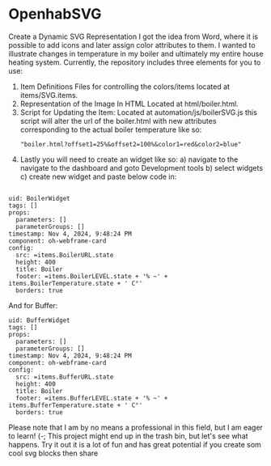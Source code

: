# OpenhabSVG
Create a Dynamic SVG Representation
I got the idea from Word, where it is possible to add icons and later assign color attributes to them. I wanted to illustrate changes in temperature in my boiler and ultimately my entire house heating system. Currently, the repository includes three elements for you to use:

1) Item Definitions
   Files for controlling the colors/items located at items/SVG.items.
2) Representation of the Image In HTML
   Located at html/boiler.html.
4) Script for Updating the Item:
   Located at automation/js/boilerSVG.js
   this script will alter the url of the boiler.html with new attributes corresponding to the actual boiler temperature like so:
   ```
   "boiler.html?offset1=25%&offset2=100%&color1=red&color2=blue"
   ```
6) Lastly you will need to create an widget like so:
  a) navigate to the navigate to the dashboard and goto Development tools
  b) select widgets
  c) create new widget and paste below code in:
```

uid: BoilerWidget
tags: []
props:
  parameters: []
  parameterGroups: []
timestamp: Nov 4, 2024, 9:48:24 PM
component: oh-webframe-card
config:
  src: =items.BoilerURL.state
  height: 400
  title: Boiler
  footer: =items.BoilerLEVEL.state + '% ~' + items.BoilerTemperature.state + ' C°'
  borders: true
```
And for Buffer:
```
uid: BufferWidget
tags: []
props:
  parameters: []
  parameterGroups: []
timestamp: Nov 4, 2024, 9:48:24 PM
component: oh-webframe-card
config:
  src: =items.BufferURL.state
  height: 400
  title: Boiler
  footer: =items.BufferLEVEL.state + '% ~' + items.BufferTemperature.state + ' C°'
  borders: true
```

Please note that I am by no means a professional in this field, but I am eager to learn! (-; This project might end up in the trash bin, but let's see what happens.
Try it out it is a lot of fun and has great potential
if you create som cool svg blocks then share 

